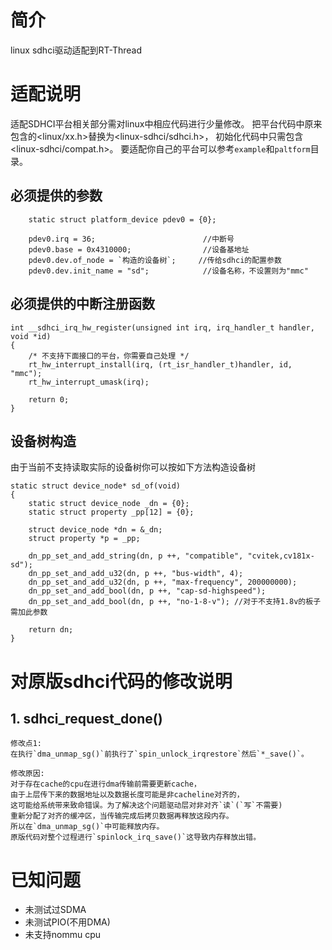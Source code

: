 # 简介
linux sdhci驱动适配到RT-Thread

# 适配说明
适配SDHCI平台相关部分需对linux中相应代码进行少量修改。
把平台代码中原来包含的<linux/xx.h>替换为<linux-sdhci/sdhci.h>，
初始化代码中只需包含<linux-sdhci/compat.h>。
要适配你自己的平台可以参考`example`和`paltform`目录。

## 必须提供的参数
```
    static struct platform_device pdev0 = {0};

    pdev0.irq = 36;                        //中断号
    pdev0.base = 0x4310000;                //设备基地址
    pdev0.dev.of_node = `构造的设备树`;     //传给sdhci的配置参数
    pdev0.dev.init_name = "sd";            //设备名称，不设置则为"mmc"
```

## 必须提供的中断注册函数
```
int __sdhci_irq_hw_register(unsigned int irq, irq_handler_t handler, void *id)
{
    /* 不支持下面接口的平台，你需要自己处理 */
    rt_hw_interrupt_install(irq, (rt_isr_handler_t)handler, id, "mmc");
    rt_hw_interrupt_umask(irq);

    return 0;
}
```

## 设备树构造
由于当前不支持读取实际的设备树你可以按如下方法构造设备树

```
static struct device_node* sd_of(void)
{
    static struct device_node _dn = {0};
    static struct property _pp[12] = {0};

    struct device_node *dn = &_dn;
    struct property *p = _pp;

    dn_pp_set_and_add_string(dn, p ++, "compatible", "cvitek,cv181x-sd");
    dn_pp_set_and_add_u32(dn, p ++, "bus-width", 4);
    dn_pp_set_and_add_u32(dn, p ++, "max-frequency", 200000000);
    dn_pp_set_and_add_bool(dn, p ++, "cap-sd-highspeed");
    dn_pp_set_and_add_bool(dn, p ++, "no-1-8-v"); //对于不支持1.8v的板子需加此参数

    return dn;
}
```

# 对原版sdhci代码的修改说明

## 1. sdhci_request_done()

```
修改点1: 
在执行`dma_unmap_sg()`前执行了`spin_unlock_irqrestore`然后`*_save()`。

修改原因: 
对于存在cache的cpu在进行dma传输前需要更新cache，
由于上层传下来的数据地址以及数据长度可能是非cacheline对齐的，
这可能给系统带来致命错误。为了解决这个问题驱动层对非对齐`读`(`写`不需要)
重新分配了对齐的缓冲区，当传输完成后拷贝数据再释放这段内存。
所以在`dma_unmap_sg()`中可能释放内存。
原版代码对整个过程进行`spinlock_irq_save()`这导致内存释放出错。
```

# 已知问题

* 未测试过SDMA
* 未测试PIO(不用DMA)
* 未支持nommu cpu
